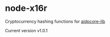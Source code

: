 node-x16r
===============
Cryptocurrency hashing functions for [aidpcore-lib](https://github.com/aidpproject/aidpcore-lib)


Current version v1.0.1
